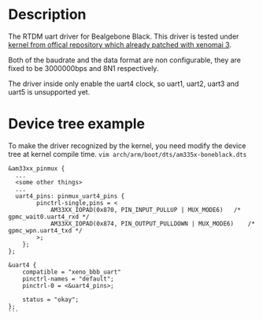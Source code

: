 # Description
The RTDM uart driver for Bealgebone Black. This driver is tested under [kernel from offical repository which already patched with xenomai 3](https://github.com/beagleboard/linux/tree/4.4-xenomai/).

Both of the baudrate and the data format are non configurable, they are fixed to be 3000000bps and 8N1 respectively.

The driver inside only enable the uart4 clock, so uart1, uart2, uart3 and uart5 is unsupported yet.

# Device tree example
To make the driver recognized by the kernel, you need modify the device tree at kernel compile time.
`vim arch/arm/boot/dts/am335x-boneblack.dts`
````
&am33xx_pinmux {
  ...
  <some other things>
  ...
  uart4_pins: pinmux_uart4_pins {
		pinctrl-single,pins = <
			AM33XX_IOPAD(0x870, PIN_INPUT_PULLUP | MUX_MODE6)	/* gpmc_wait0.uart4_rxd */
			AM33XX_IOPAD(0x874, PIN_OUTPUT_PULLDOWN | MUX_MODE6)	/* gpmc_wpn.uart4_txd */
		>;
	};
};

&uart4 {
	compatible = "xeno_bbb_uart"
	pinctrl-names = "default";
	pinctrl-0 = <&uart4_pins>;

	status = "okay";
};
```

